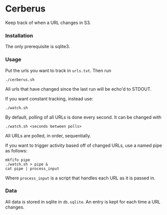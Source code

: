 # Cerberus

Keep track of when a URL changes in S3.

### Installation

The only prerequisite is sqlite3.

### Usage

Put the urls you want to track in `urls.txt`.  Then run

    ./cerberus.sh

All urls that have changed since the last run will be echo'd to STDOUT.

If you want constant tracking, instead use:

    ./watch.sh

By default, polling of all URLs is done every second.  It can be changed with

    ./watch.sh <seconds between polls>

All URLs are polled, in order, sequentially.

If you want to trigger activity based off of changed URLs, use a named pipe as
follows:

    mkfifo pipe
    ./watch.sh > pipe &
    cat pipe | process_input

Where `process_input` is a script that handles each URL as it is passed in.

### Data

All data is stored in sqlite in `db.sqlite`.  An entry is kept for each time a
URL changes.
